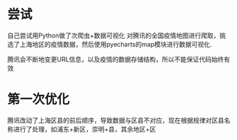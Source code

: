 # 尝试
自己尝试用Python做了次爬虫+数据可视化
对腾讯的全国疫情地图进行爬取，挑选了上海地区的疫情数据，然后使用pyecharts的map模块进行数据可视化.

腾讯会不断地变更URL信息，以及疫情的数据存储结构，所以不能保证代码始终有效

# 第一次优化
腾讯改动了上海区县的前后顺序，导致数据与区县不对应，现在根据规律对区县名称进行了处理，如浦东+新区，崇明+县，其余地区+区
